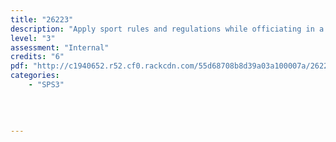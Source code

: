 ```yaml
---
title: "26223"
description: "Apply sport rules and regulations while officiating in a competitive sports event"
level: "3"
assessment: "Internal"
credits: "6"
pdf: "http://c1940652.r52.cf0.rackcdn.com/55d68708b8d39a03a100007a/26223.pdf"
categories:
    - "SPS3"
    
    
    
    
---
```

